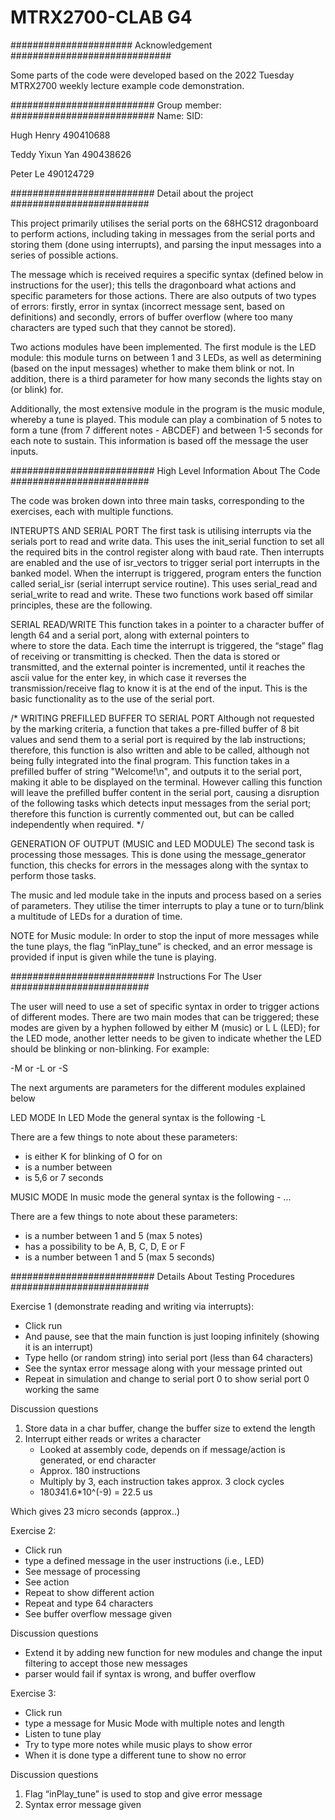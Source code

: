 # MTRX2700-CLAB G4


###################### Acknowledgement ############################# 
 
Some parts of the code were developed based on the 2022 Tuesday 
MTRX2700 weekly lecture example code demonstration. 

##########################  Group member: ########################## 
Name:		 SID:

Hugh Henry       490410688

Teddy Yixun Yan	 490438626 

Peter Le	 490124729

##########################  Detail about the project #########################

This project primarily utilises the serial ports on the 68HCS12 dragonboard to
perform actions, including taking in messages from the serial ports and storing them (done using interrupts), and parsing the input messages into a series of 
possible actions.

The message which is received requires a specific syntax (defined below in instructions
for the user); this tells the dragonboard what actions and specific parameters for those actions.
There are also outputs of two types of errors: firstly, error in syntax (incorrect message 
sent, based on definitions) and secondly, errors of buffer overflow (where too many characters
are typed such that they cannot be stored). 

Two actions modules have been implemented.
The first module is the LED module: this module turns on between 1 and 3 LEDs, as well 
as determining (based on the input messages) whether to make them blink or not. In addition, there
is a third parameter for how many seconds the lights stay on (or blink) for.
 
Additionally, the most extensive module in the program is the music module, whereby a tune 
is played. This module can play a combination of 5 notes to form a tune (from 7 different
notes - ABCDEF) and between 1-5 seconds for each note to sustain. This information
is based off the message the user inputs.

##########################  High Level Information About The Code #########################

The code was broken down into three main tasks, corresponding to the exercises, each with 
multiple functions.

INTERUPTS AND SERIAL PORT
The first task is utilising interrupts via the serials port to read and write data. 
This uses the init_serial function to set all the required bits in the control register
along with baud rate. Then interrupts are enabled and the use of isr_vectors to trigger 
serial port interrupts in the banked model. When the interrupt is triggered, program enters
the function called serial_isr (serial interrupt service routine). This uses serial_read and
serial_write to read and write. These two functions work based off similar principles, these are
the following.

SERIAL READ/WRITE
This function takes in a pointer to a character buffer of length 64 and a serial port, along with external pointers to  
where to store the data. Each time the interrupt is triggered, the “stage” flag of receiving or transmitting
is checked. Then the data is stored or transmitted, and the external pointer is incremented, until 
it reaches the ascii value for the enter key, in which case it reverses the transmission/receive flag
to know it is at the end of the input. This is the basic functionality as to the use of the serial port.


/*
WRITING PREFILLED BUFFER TO SERIAL PORT
Although not requested by the marking criteria, a function that takes a pre-filled buffer of 8 bit values
and send them to a serial port is required by the lab instructions; therefore, this function is also 
written and able to be called, although not being fully integrated into the final program.
This function takes in a prefilled buffer of string "Welcome!\n", and outputs it to the serial port, 
making it able to be displayed on the terminal. However calling this function will leave the prefilled
buffer content in the serial port, causing a disruption of the following tasks which detects input messages
from the serial port; therefore this function is currently commented out, but can be called independently
when required.
*/

GENERATION OF OUTPUT (MUSIC and LED MODULE)
The second task is processing those messages. This is done using the message_generator function,
this checks for errors in the messages along with the syntax to perform those tasks.

The music and led module take in the inputs and process based on a series of parameters. They
utilise the timer interrupts to play a tune or to turn/blink a multitude of LEDs for a duration
of time.

NOTE for Music module:
In order to stop the input of more messages while the tune plays, the flag “inPlay_tune”
is checked, and an error message is provided if input is given while the tune is playing.


##########################  Instructions For The User #########################

The user will need to use a set of specific syntax in order to trigger actions of different modes.
There are two main modes that can be triggered; these modes are given by a hyphen followed by either M (music) or L
L (LED); for the LED mode, another letter needs to be given to indicate whether the LED should be blinking or non-blinking. For example:

-M or -L or -S

The next arguments are parameters for the different modules explained below

LED MODE
In LED Mode the general syntax is the following
-L <blinking> <number of LEDs On> <Duration to leave on>

There are a few things to note about these parameters:
- <blinking> is either K for blinking of O for on
- <number of LEDs on> is a number between 
- <duration to leave on> is 5,6 or 7 seconds

MUSIC MODE
In music mode the general syntax is the following
-<module> <number of notes> <note1> <length of note1 in seconds> <note2> ...<note5> <length of note5 in seconds> 

There are a few things to note about these parameters:
- <number of notes> is a number between 1 and 5 (max 5 notes)
- <noteN> has a possibility to be A, B, C, D, E or F
- <length of note1 in seconds> is a number between 1 and 5 (max 5 seconds)


##########################  Details About Testing Procedures #########################

Exercise 1 (demonstrate reading and writing via interrupts):
- Click run
- And pause, see that the main function is just looping infinitely (showing it is an interrupt)
- Type hello (or random string) into serial port (less than 64 characters)
- See the syntax error message along with your message printed out
- Repeat in simulation and change to serial port 0 to show serial port 0 working the same

Discussion questions
1. Store data in a char buffer, change the buffer size to extend the length
2. Interrupt either reads or writes a character
	- Looked at assembly code, depends on if message/action is generated, or end character
	- Approx. 180 instructions
	- Multiply by 3, each instruction takes approx. 3 clock cycles
	- 180*3*41.6*10^(-9) = 22.5 us
	
Which gives 23 micro seconds (approx..)

Exercise 2:
- Click run
- type a defined message in the user instructions (i.e., LED)
- See message of processing 
- See action 
- Repeat to show different action
- Repeat and type 64 characters
- See buffer overflow message given

Discussion questions
- Extend it by adding new function for new modules and change the input filtering to 
accept those new messages
- parser would fail if syntax is wrong, and buffer overflow

Exercise 3:
- Click run
- type a message for Music Mode with multiple notes and length
- Listen to tune play
- Try to type more notes while music plays to show error 
- When it is done type a different tune to show no error

Discussion questions
1. Flag “inPlay_tune” is used to stop and give error message
2. Syntax error message given
